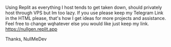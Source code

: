 Using Replit as everything I host tends to get taken down, should privately host through VPS but Im too lazy. If you use please keep my Telegram Link in the HTML please, that's how I get ideas for more projects and assistance. Feel free to change wqhatever else you would like just keep my link.
https://nullgen.replit.app

Thanks,
NullMeDev
